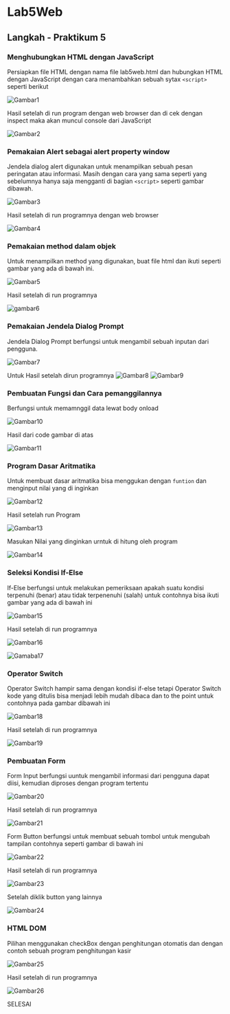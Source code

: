 # Lab5Web
## Langkah - Praktikum 5
### Menghubungkan HTML dengan JavaScript
Persiapkan file HTML dengan nama file lab5web.html dan hubungkan HTML dengan JavaScript dengan cara menambahkan sebuah sytax `<script>` seperti berikut
<p>

![Gambar1](screenshot/Lab5JavaScript.png)<p>
Hasil setelah di run program dengan web browser dan di cek dengan inspect maka akan muncul console dari JavaScript

![Gambar2](screenshot/konsole.png)
<p>

###  Pemakaian Alert sebagai alert property window
Jendela dialog alert digunakan untuk menampilkan sebuah pesan peringatan atau informasi. Masih dengan cara yang sama seperti yang sebelumnya hanya saja mengganti di bagian `<script>` seperti gambar dibawah.<p>

![Gambar3](screenshot/windowsalertcode.png)<p>
Hasil setelah di run programnya dengan web browser<p>

![Gambar4](screenshot/window%20alert.png)<p>

### Pemakaian method dalam objek
Untuk menampilkan method yang digunakan, buat file html dan ikuti seperti gambar yang ada di bawah ini.<p>

![Gambar5](screenshot/methodcode.png)<p>
Hasil setelah di run programnya<p>

![gambar6](screenshot/method.png)

### Pemakaian Jendela Dialog Prompt
Jendela Dialog Prompt berfungsi untuk mengambil sebuah inputan dari pengguna.<p>

![Gambar7](screenshot/promptcode.png)<p>
Untuk Hasil setelah dirun programnya
![Gambar8](screenshot/prompt1.png)
![Gambar9](screenshot/prompt2.png)

### Pembuatan Fungsi dan Cara pemanggilannya
Berfungsi untuk memamnggil data lewat body onload<p>
![Gambar10](screenshot/fungsicode.png)<p>
Hasil dari code gambar di atas<p>
![Gambar11](screenshot/function.png)<p>

### Program Dasar Aritmatika
Untuk membuat dasar aritmatika bisa menggukan dengan `funtion` dan menginput nilai yang di inginkan<p>
![Gambar12](screenshot/operasiartimatikacode.png)<p>
Hasil setelah run Program<p>
![Gambar13](screenshot/buttonaritmethic.png)<p>
Masukan Nilai yang dinginkan urntuk di hitung oleh program<p>
![Gambar14](screenshot/aritmethic.png)<p>

### Seleksi Kondisi If-Else
If-Else berfungsi untuk melakukan pemeriksaan apakah suatu kondisi terpenuhi (benar) atau tidak terpenenuhi (salah) untuk contohnya bisa ikuti gambar yang ada di bawah ini<p>
![Gambar15](screenshot/kondisi(if-else)code.png)<p>
Hasil setelah di run programnya<p>
![Gambar16](screenshot/if-else.png)<p>
![Gamaba17](screenshot/if-else2.png)<p>

### Operator Switch
Operator Switch hampir sama dengan kondisi if-else tetapi Operator Switch kode yang ditulis bisa menjadi lebih mudah dibaca dan to the point untuk contohnya pada gambar dibawah ini<p> 
![Gambar18](screenshot/operatorswitchcode.png)<p>
Hasil setelah di run programnya<p>
![Gambar19](screenshot/outputopswitch.png)<p>

### Pembuatan Form
Form Input berfungsi uuntuk mengambil informasi dari pengguna dapat diisi, kemudian diproses dengan program tertentu<p>
![Gambar20](screenshot/forminputcode.png)<p>
Hasil setelah di run programnya<p>
![Gambar21](screenshot/forminput.png)<p>
<p>
Form Button berfungsi untuk membuat sebuah tombol untuk mengubah tampilan contohnya seperti gambar di bawah ini<p>

![Gambar22](screenshot/formbutton.png)<p>
Hasil setelah di run programnya<p>
![Gambar23](screenshot/formbuttonoutput.png)<p>
Setelah diklik button yang lainnya<p>
![Gambar24](screenshot/formbuttonoutput2.png)<p>

### HTML DOM
Pilihan menggunakan checkBox dengan penghitungan otomatis dan dengan contoh sebuah program penghitungan kasir<p>
![Gambar25](screenshot/htmldomcode.png)<p>
Hasil setelah di run programnya<p>
![Gambar26](screenshot/htmldom.png)


SELESAI